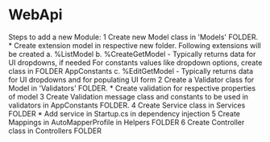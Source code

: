 # WebApi

Steps to add a new Module:
1 Create new Model class in 'Models' FOLDER.
	* Create extension model in respective new folder. Following extensions will be created
		a. %ListModel
		b. %CreateGetModel - Typically returns data for UI dropdowns, if needed
			For constants values like dropdown options, create class in FOLDER AppConstants
		c. %EditGetModel - Typically returns data for UI dropdowns and for populating UI form
2 Create a Validator class for Model in 'Validators' FOLDER.
	* Create validation for respective properties of model
3 Create Validation message class and constants to be used in validators in AppConstants FOLDER.
4 Create Service class in Services FOLDER
	* Add service in Startup.cs in dependency injection
5 Create Mappings in AutoMapperProfile in Helpers FOLDER
6 Create Controller class in Controllers FOLDER
